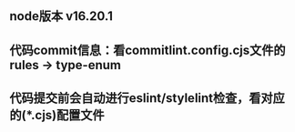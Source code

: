 ## node版本 v16.20.1

## 代码commit信息：看commitlint.config.cjs文件的 rules -> type-enum

## 代码提交前会自动进行eslint/stylelint检查，看对应的(\*.cjs)配置文件
